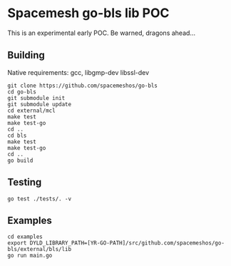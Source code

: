 # Spacemesh go-bls lib POC

This is an experimental early POC. Be warned, dragons ahead...

## Building

Native requirements: gcc, libgmp-dev libssl-dev

```
git clone https://github.com/spacemeshos/go-bls
cd go-bls
git submodule init
git submodule update
cd external/mcl
make test
make test-go
cd ..
cd bls
make test
make test-go
cd ..
go build
```

## Testing
```
go test ./tests/. -v
```

## Examples
```
cd examples
export DYLD_LIBRARY_PATH=[YR-GO-PATH]/src/github.com/spacemeshos/go-bls/external/bls/lib
go run main.go

```

